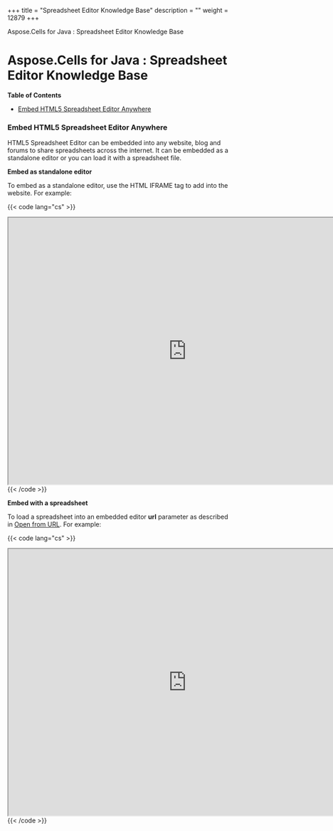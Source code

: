 +++
title = "Spreadsheet Editor Knowledge Base" 
description = "" 
weight = 12879 
+++

Aspose.Cells for Java : Spreadsheet Editor Knowledge Base  

# Aspose.Cells for Java : Spreadsheet Editor Knowledge Base


**Table of Contents**


*   [Embed HTML5 Spreadsheet Editor Anywhere](#SpreadsheetEditorKnowledgeBase-EmbedHTML5SpreadsheetEditorAnywhere)

### Embed HTML5 Spreadsheet Editor Anywhere

HTML5 Spreadsheet Editor can be embedded into any website, blog and forums to share spreadsheets across the internet. It can be embedded as a standalone editor or you can load it with a spreadsheet file.

**Embed as standalone editor**

To embed as a standalone editor, use the HTML IFRAME tag to add into the website. For example:

{{< code lang="cs" >}}
<iframe src="http://spreadsheet-editor.aspose.com/" width="800" height="600">
    Your web browser does not support IFRAMEs
</iframe>
{{< /code >}}

**Embed with a spreadsheet**

To load a spreadsheet into an embedded editor **url** parameter as described in [Open from URL](/pages/createpage.action?spaceKey=cellsjava&title=1.2.1.4+Open+from+URL&linkCreation=true&fromPageId=5275663). For example:

{{< code lang="cs" >}}
<iframe src="http://spreadsheet-editor.aspose.com/?url=http://example.com/Sample.xlsx" width="800" height="600">
    Your web browser does not support IFRAMEs
</iframe>
{{< /code >}}

